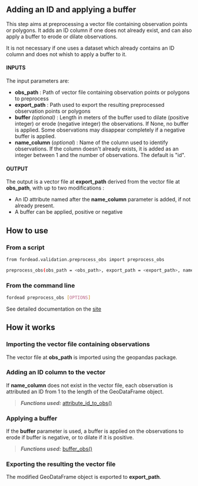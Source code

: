 ## Adding an ID and applying a buffer

This step aims at preprocessing a vector file containing observation points or polygons. It adds an ID column if one does not already exist, and can also apply a buffer to erode or dilate observations.

It is not necessary if one uses a dataset which already contains an ID column and does not whish to apply a buffer to it.

#### INPUTS

The input parameters are:

- **obs_path** : Path of vector file containing observation points or polygons to preprocess
- **export_path** : Path used to export the resulting preprocessed observation points or polygons
- **buffer** *(optional)* : Length in meters of the buffer used to dilate (positive integer) or erode (negative integer) the observations. If None, no buffer is applied. Some observations may disappear completely if a negative buffer is applied. 
- **name_column** (*optional*) : Name of the column used to identify observations. If the column doesn't already exists, it is added as an integer between 1 and the number of observations. The default is "id".

#### OUTPUT

The output is a vector file at **export_path** derived from the vector file at **obs_path**, with up to two modifications :
- An ID attribute named after the **name_column** parameter is added, if not already present.
- A buffer can be applied, positive or negative

## How to use
### From a script

```bash
from fordead.validation.preprocess_obs import preprocess_obs

preprocess_obs(obs_path = <obs_path>, export_path = <export_path>, name_column = <name_column>, buffer = <buffer>)

```

### From the command line

```bash
fordead preprocess_obs [OPTIONS]
```

See detailed documentation on the [site](https://fordead.gitlab.io/fordead_package/docs/cli/#fordead-preprocess_obs)

## How it works

### Importing the vector file containing observations
The vector file at **obs_path** is imported using the geopandas package.

### Adding an ID column to the vector
If **name_column** does not exist in the vector file, each observation is attributed an ID from 1 to the length of the GeoDataFrame object.
> **_Functions used:_** [attribute_id_to_obs()](docs/API_Reference/fordead/reflectance_extraction/#attribute_id_to_obs)

### Applying a buffer
If the **buffer** parameter is used, a buffer is applied on the observations to erode if buffer is negative, or to dilate if it is positive.
> **_Functions used:_** [buffer_obs()](docs/API_Reference/fordead/reflectance_extraction/#buffer_obs)

### Exporting the resulting the vector file
The modified GeoDataFrame object is exported to **export_path**.